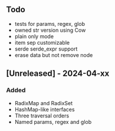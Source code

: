## Todo

- tests for params, regex, glob
- owned str version using Cow
- plain only mode
- item sep customizable
- serde serde_expr support
- erase data but not remove node

## [Unreleased] - 2024-04-xx

### Added

- RadixMap and RadixSet
- HashMap-like interfaces
- Three traversal orders
- Named params, regex and glob